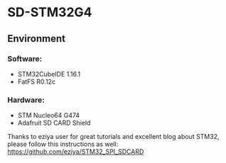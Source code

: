 # SD-STM32G4

## Environment
### Software:
- STM32CubeIDE 1.16.1
- FatFS R0.12c

### Hardware:
- STM Nucleo64 G474
- Adafruit SD CARD Shield

Thanks to eziya user for great tutorials and excellent blog about STM32, please follow this instructions as well: https://github.com/eziya/STM32_SPI_SDCARD